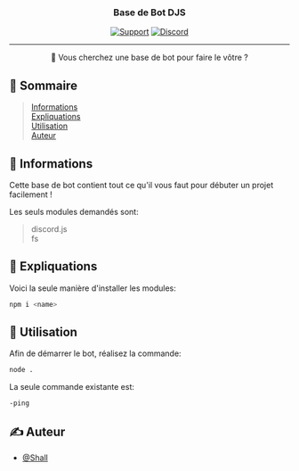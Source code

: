<h3 align="center">Base de Bot DJS</h3>

<div align="center">

[![Support](https://img.shields.io/static/v1?label=Support&message=Actif&color=vert)](https://discord.gg/hBehs3HzPx)
[![Discord](https://img.shields.io/discord/832296913695932428?label=Discord)](https://discord.gg/hBehs3HzPx)

</div>

---

<p align="center"> 🤖 Vous cherchez une base de bot pour faire le vôtre ?
    <br> 
</p>

## 📝 Sommaire

> [Informations](#about)\
> [Expliquations](#working)\
> [Utilisation](#usage)\
> [Auteur](#authors)

## 🧐 Informations <a name = "about"></a>

Cette base de bot contient tout ce qu'il vous faut pour débuter un projet facilement !

Les seuls modules demandés sont:

> discord.js\
> fs

## 💭 Expliquations <a name = "working"></a>

Voici la seule manière d'installer les modules:
```bash
npm i <name>
```

## 🎈 Utilisation <a name = "usage"></a>

Afin de démarrer le bot, réalisez la commande:
```bash
node .
```

La seule commande existante est:
```
-ping
```

## ✍️ Auteur <a name = "authors"></a>

- [@Shall](https://github.com/mxliodas)
